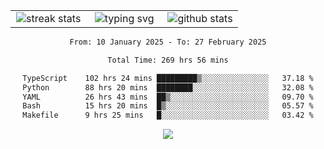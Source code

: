 <div align="center">
  <table style="border: none;" border="0" cellspacing="0" cellpadding="0">
    <tr>
      <td align="center" width="33%">
        <img src="https://github-readme-streak-stats.herokuapp.com/?user=kurtismassey&theme=tokyonight&hide_border=true" alt="streak stats" />
      </td>
      <td align="center" width="33%">
        <img src="https://readme-typing-svg.herokuapp.com/?font=Fira+Code&weight=600&size=15&duration=4000&pause=1000&color=00FF00&center=true&vCenter=true&random=false&width=150&lines=Hey%2C+I%27m+Kurtis!" alt="typing svg" />
      </td>
      <td align="center" width="33%">
        <img src="https://github-readme-stats.vercel.app/api?username=kurtismassey&show_icons=true&theme=tokyonight&hide_title=true" alt="github stats" />
      </td>
    </tr>
  </table>
</div>
<div align="center">

<!--START_SECTION:waka-->

```txt
From: 10 January 2025 - To: 27 February 2025

Total Time: 269 hrs 56 mins

TypeScript    102 hrs 24 mins █████████▒░░░░░░░░░░░░░░░   37.18 %
Python        88 hrs 20 mins  ████████░░░░░░░░░░░░░░░░░   32.08 %
YAML          26 hrs 43 mins  ██▒░░░░░░░░░░░░░░░░░░░░░░   09.70 %
Bash          15 hrs 20 mins  █▒░░░░░░░░░░░░░░░░░░░░░░░   05.57 %
Makefile      9 hrs 25 mins   █░░░░░░░░░░░░░░░░░░░░░░░░   03.42 %
```

<!--END_SECTION:waka-->

  <img src="https://github-readme-activity-graph.vercel.app/graph?username=kurtismassey&theme=tokyo-night&hide_border=true&custom_title=Contribution%20Graph" />

</div>